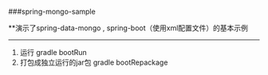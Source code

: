 ###spring-mongo-sample

**演示了spring-data-mongo , spring-boot（使用xml配置文件）的基本示例

---
1. 运行 gradle bootRun
2. 打包成独立运行的jar包 gradle bootRepackage